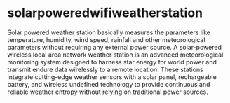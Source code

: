 # solarpoweredwifiweatherstation
Solar powered weather station basically measures the parameters like temperature, humidity, wind speed, rainfall and other meteorological parameters without requiring any external power source.
A solar-powered wireless local area network weather station is an advanced meteorological monitoring system designed to harness star energy for world power and transmit endure data wirelessly to a remote location. These stations integrate cutting-edge weather sensors with a solar panel, rechargeable battery, and wireless undefined technology to provide continuous and reliable weather entropy without relying on traditional power sources.
